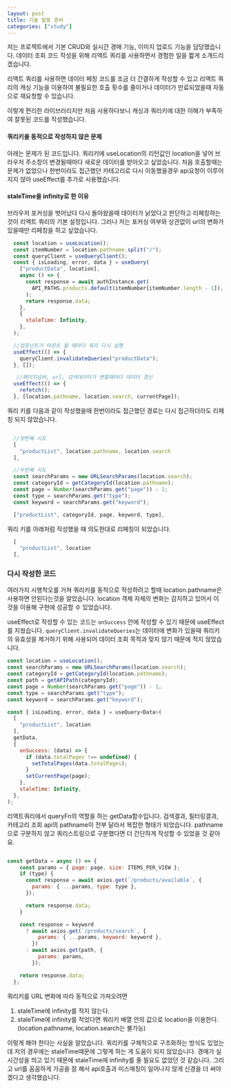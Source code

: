 ```yaml
---
layout: post
title: 기술 발표 준비
categories: ["study"]
---
```


저는 프로젝트에서 기본 CRUD와 실시간 경매 기능, 이미지 업로드 기능을 담당했습니다.
데이터 조회 코드 작성을 위해 리액트 쿼리를 사용하면서 경험한 일을 짧게 소개드리겠습니다.

리액트 쿼리를 사용하면 데이터 페칭 코드를 조금 더 간결하게 작성할 수 있고
리액트 쿼리의 캐싱 기능을 이용하여 불필요한 호출 횟수를 줄이거나 데이터가 만료되었을때 자동으로 재요청할 수 있습니다.

이렇게 편리한 라이브러리지만 처음 사용하다보니 캐싱과 쿼리키에 대한 이해가 부족하여 잘못된 코드를 작성했습니다.

#### 쿼리키을 동적으로 작성하지 않은 문제
아래는 문제가 된 코드입니다. 쿼리키에 useLocation의 리턴값인 location을 넣어 브라우저 주소창이 변경될때마다 새로운 데이터를 받아오고 싶었습니다. 처음 호출할때는 문제가 없었으나 한번이라도 접근했던 카테고리로 다시 이동했을경우 api요청이 이루어지지 않아 useEffect를 추가로 사용했습니다. 

#### staleTime을 infinity로 한 이유
브라우저 포커싱을 벗어났다 다시 돌아왔을때 데이터가 낡았다고 판단하고 리페칭하는것이 리액트 쿼리의 기본 설정입니다. 그러나 저는 포커싱 여부와 상관없이 url의 변화가 있을때만 리페칭을 하고 싶었습니다.

```jsx
  const location = useLocation();
  const itemNumber = location.pathname.split("/");
  const queryClient = useQueryClient();
  const { isLoading, error, data } = useQuery(
    ["productData", location],
    async () => {
      const response = await authInstance.get(
        API_PATHS.products.default(itemNumber[itemNumber.length - 1]),
      );
      return response.data;
    },
    {
      staleTime: Infinity,
    },
  );

  //컴포넌트가 마운트 될 때마다 쿼리 다시 실행
  useEffect(() => {
    queryClient.invalidateQueries("productData");
  }, []);

   //페이지넘버, url, 검색데이터가 변할때마다 데이터 갱신
  useEffect(() => {
    refetch();
  }, [location.pathname, location.search, currentPage]);
```

쿼리 키를 다음과 같이 작성했을때 한번이라도 접근했던 경로는 다시 접근하더라도 리페칭 되지 않았습니다.

```jsx

  //첫번째 시도
  [
    "productList", location.pathname, location.search
  ],

  //두번째 시도
  const searchParams = new URLSearchParams(location.search);
  const categoryId = getCategoryId(location.pathname);
  const page = Number(searchParams.get("page")) - 1;
  const type = searchParams.get("type");
  const keyword = searchParams.get("keyword");

  ["productList", categoryId, page, keyword, type],

```

쿼리 키를 아래처럼 작성했을 때 의도한대로 리페칭이 되었습니다.

```jsx
  [
    "productList", location
  ],
```

### 다시 작성한 코드
여러가지 시행착오를 거쳐 쿼리키를 동적으로 작성하려고 할때 location.pathname은 사용하면 안된다는것을 알았습니다. location 객체 자체의 변화는 감지하고 있어서 이것을 이용해 구현에 성공할 수 있었습니다.

useEffect로 작성할 수 있는 코드는 `onSuccess` 안에 작성할 수 있기 때문에 useEffect를 지웠습니다. `queryClient.invalidateQueries`는 데이터에 변화가 있을때 쿼리키의 유효성을 제거하기 위해 사용되어 데이터 조회 목적과 맞지 않기 때문에 적지 않았습니다.

```jsx
const location = useLocation();
const searchParams = new URLSearchParams(location.search);
const categoryId = getCategoryId(location.pathname);
const path = getAPIPath(categoryId);
const page = Number(searchParams.get("page")) - 1;
const type = searchParams.get("type");
const keyword = searchParams.get("keyword");

const { isLoading, error, data } = useQuery<Data>(
  [
    "productList", location
  ],
  getData,
  {
    onSuccess: (data) => {
      if (data.totalPages !== undefined) {
        setTotalPages(data.totalPages);
      }
      setCurrentPage(page);
    },
    staleTime: Infinity,
  },
);
```

리액트쿼리에서 queryFn의 역할을 하는 getData함수입니다. 검색결과, 필터링결과, 카테고리 조회 api의 pathname이 전부 달라서 복잡한 형태가 되었습니다. pathname으로 구분하지 않고 쿼리스트링으로 구분했다면 더 간단하게 작성할 수 있었을 것 같아요.

```jsx

const getData = async () => {
    const params = { page: page, size: ITEMS_PER_VIEW };
    if (type) {
      const response = await axios.get(`/products/available`, {
        params: { ...params, type: type },
      });

      return response.data;
    }

    const response = keyword
      ? await axios.get(`/products/search`, {
          params: { ...params, keyword: keyword },
        })
      : await axios.get(path, {
          params: params,
        });

    return response.data;
  };

```

쿼리키를 URL 변화에 따라 동적으로 가져오려면

1. staleTime에 infinity를 적지 않는다.
2. staleTime에 infinity를 적었다면 쿼리키 배열 안의 값으로 location을 이용한다.(location.pathname, location.search는 불가능)

이렇게 해야 한다는 사실을 알았습니다. 쿼리키를 구체적으로 구조화하는 방식도 있었는데 저의 경우에는 staleTime때문에 그렇게 하는 게 도움이 되지 않았습니다. 경매가 실시간성을 띄고 있기 때문에 staleTime에 infinity를 줄 필요도 없었던 것 같습니다. 그리고 url를 꼼꼼하게 가공을 잘 해서 api호출과 미스매칭이 일어나지 않게 신경을 더 써야겠다고 생각했습니다.
 